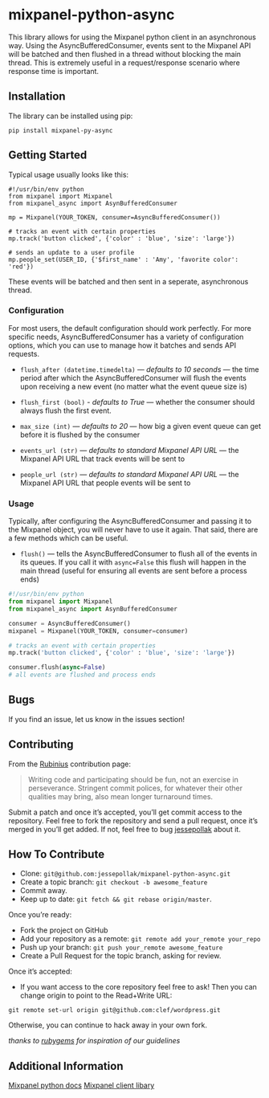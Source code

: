 mixpanel-python-async
===============
This library allows for using the Mixpanel python client in an asynchronous way. Using the AsyncBufferedConsumer, events sent to the Mixpanel API will be batched and then flushed in a thread without blocking the main thread. This is extremely useful in a request/response scenario where response time is important.

Installation
------------
The library can be installed using pip:

    pip install mixpanel-py-async

Getting Started
---------------
Typical usage usually looks like this:

    #!/usr/bin/env python
    from mixpanel import Mixpanel
    from mixpanel_async import AsynBufferedConsumer

    mp = Mixpanel(YOUR_TOKEN, consumer=AsyncBufferedConsumer())

    # tracks an event with certain properties 
    mp.track('button clicked', {'color' : 'blue', 'size': 'large'})

    # sends an update to a user profile
    mp.people_set(USER_ID, {'$first_name' : 'Amy', 'favorite color': 'red'})

These events will be batched and then sent in a seperate, asynchronous thread.

### Configuration

For most users, the default configuration should work perfectly. For more specific needs, AsyncBufferedConsumer has a variety of configuration options, which you can use to manage how it batches and sends API requests.


* `flush_after (datetime.timedelta)` — *defaults to 10 seconds*  — the time period after which the AsyncBufferedConsumer will flush the events upon receiving a new event (no matter what the event queue size is)

* `flush_first (bool)` - *defaults to True* — whether the consumer should always flush the first event.

* `max_size (int)` — *defaults to 20* — how big a given event queue can get before it is flushed by the consumer

* `events_url (str)` — *defaults to standard Mixpanel API URL* — the Mixpanel API URL that track events will be sent to

* `people_url (str)` — *defaults to standard Mixpanel API URL* — the Mixpanel API URL that people events will be sent to

### Usage

Typically, after configuring the AsyncBufferedConsumer and passing it to the Mixpanel object, you will never have to use it again. That said, there are a few methods which can be useful.

* `flush()` — tells the AsyncBufferedConsumer to flush all of the events in its queues. If you call it with `async=False` this flush will happen in the main thread (useful for ensuring all events are sent before a process ends)

```python
#!/usr/bin/env python
from mixpanel import Mixpanel
from mixpanel_async import AsynBufferedConsumer

consumer = AsyncBufferedConsumer()
mixpanel = Mixpanel(YOUR_TOKEN, consumer=consumer)

# tracks an event with certain properties 
mp.track('button clicked', {'color' : 'blue', 'size': 'large'})

consumer.flush(async=False)
# all events are flushed and process ends
```

Bugs
----

If you find an issue, let us know in the issues section!

Contributing
------------

From the [Rubinius](http://rubini.us/) contribution page:

> Writing code and participating should be fun, not an exercise in
> perseverance. Stringent commit polices, for whatever their other
> qualities may bring, also mean longer turnaround times.

Submit a patch and once it’s accepted, you’ll get commit access to the
repository. Feel free to fork the repository and send a pull request,
once it’s merged in you’ll get added. If not, feel free to bug
[jessepollak](http://github.com/jessepollak) about it.

How To Contribute
-----------------

* Clone: `git@github.com:jessepollak/mixpanel-python-async.git`
* Create a topic branch: `git checkout -b awesome_feature`
* Commit away.
* Keep up to date: `git fetch && git rebase origin/master`.

Once you’re ready:

* Fork the project on GitHub
* Add your repository as a remote: `git remote add your_remote your_repo`
* Push up your branch: `git push your_remote awesome_feature`
* Create a Pull Request for the topic branch, asking for review.

Once it’s accepted:

* If you want access to the core repository feel free to ask! Then you
can change origin to point to the Read+Write URL:

```
git remote set-url origin git@github.com:clef/wordpress.git
```

Otherwise, you can continue to hack away in your own fork.

*thanks to [rubygems](https://github.com/rubygems/rubygems.org) for inspiration of our guidelines*

Additional Information
----------------------

[Mixpanel python docs](https://www.mixpanel.com/help/reference/python) 
[Mixpanel client libary](http://mixpanel.github.io/mixpanel-python/)

